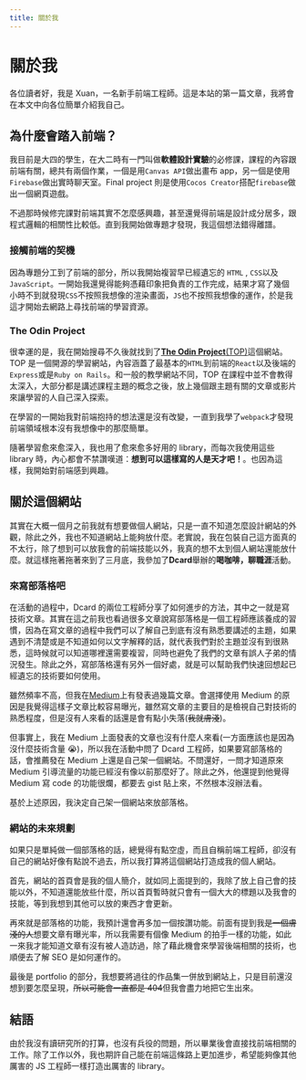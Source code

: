 ```yaml
---
title: 關於我
---
```


# 關於我

各位讀者好，我是 Xuan，一名新手前端工程師。這是本站的第一篇文章，我將會在本文中向各位簡單介紹我自己。

## 為什麼會踏入前端？

我目前是大四的學生，在大二時有一門叫做**軟體設計實驗**的必修課，課程的內容跟前端有關，總共有兩個作業，一個是用`Canvas API`做出畫布 app，另一個是使用`Firebase`做出實時聊天室。Final project 則是使用`Cocos Creator`搭配`firebase`做出一個網頁遊戲。

不過那時候修完課對前端其實不怎麼感興趣，甚至還覺得前端是設計成分居多，跟程式邏輯的相關性比較低。直到我開始做專題才發現，我這個想法錯得離譜。

<!-- more -->

### 接觸前端的契機

因為專題分工到了前端的部分，所以我開始複習早已經遺忘的 `HTML` , `CSS`以及`JavaScript`。一開始我還覺得能夠憑藉印象把負責的工作完成，結果才寫了幾個小時不到就發現`CSS`不按照我想像的渲染畫面，`JS`也不按照我想像的運作，於是我這才開始去網路上尋找前端的學習資源。

### The Odin Project

很幸運的是，我在開始搜尋不久後就找到了[**The Odin Project**(TOP)](https://www.theodinproject.com/)這個網站。TOP 是一個開源的學習網站，內容涵蓋了最基本的`HTML`到前端的`React`以及後端的`Express`或是`Ruby on Rails`。和一般的教學網站不同，TOP 在課程中並不會教得太深入，大部分都是講述課程主題的概念之後，放上幾個跟主題有關的文章或影片來讓學習的人自己深入探索。

在學習的一開始我對前端抱持的想法還是沒有改變，一直到我學了`webpack`才發現前端領域根本沒有我想像中的那麼簡單。

隨著學習愈來愈深入，我也用了愈來愈多好用的 library，而每次我使用這些 library 時，內心都會不禁讚嘆道：**想到可以這樣寫的人是天才吧！**。也因為這樣，我開始對前端感到興趣。

## 關於這個網站

其實在大概一個月之前我就有想要做個人網站，只是一直不知道怎麼設計網站的外觀，除此之外，我也不知道網站上能夠放什麼。老實說，我在包裝自己這方面真的不太行，除了想到可以放我會的前端技能以外，我真的想不太到個人網站還能放什麼。就這樣拖著拖著來到了三月底，我參加了**Dcard**舉辦的**喝咖啡，聊職涯**活動。

### 來寫部落格吧

在活動的過程中，Dcard 的兩位工程師分享了如何進步的方法，其中之一就是寫技術文章。其實在這之前我也看過很多文章說寫部落格是一個工程師應該養成的習慣，因為在寫文章的過程中我們可以了解自己到底有沒有熟悉要講述的主題，如果遇到不清楚或是不知道如何以文字解釋的話，就代表我們對於主題並沒有到很熟悉，這時候就可以知道哪裡還需要複習，同時也避免了我們的文章有誤人子弟的情況發生。除此之外，寫部落格還有另外一個好處，就是可以幫助我們快速回想起已經遺忘的技術要如何使用。

雖然頻率不高，但我在[Medium](https://medium.com/@97ssps30212)上有發表過幾篇文章。會選擇使用 Medium 的原因是我覺得這樣子文章比較容易曝光，雖然寫文章的主要目的是檢視自己對技術的熟悉程度，但是沒有人來看的話還是會有點小失落(~~我就膚淺~~)。

但事實上，我在 Medium 上面發表的文章也沒有什麼人來看(一方面應該也是因為沒什麼技術含量 😭)，所以我在活動中問了 Dcard 工程師，如果要寫部落格的話，會推薦發在 Medium 上還是自己架一個網站。不問還好，一問才知道原來 Medium 引導流量的功能已經沒有像以前那麼好了。除此之外，他還提到他覺得 Medium 寫 code 的功能很爛，都要去 gist 貼上來，不然根本沒辦法看。

基於上述原因，我決定自己架一個網站來放部落格。

### 網站的未來規劃

如果只是單純做一個部落格的話，總覺得有點空虛，而且自稱前端工程師，卻沒有自己的網站好像有點說不過去，所以我打算將這個網站打造成我的個人網站。

首先，網站的首頁會是我的個人簡介，就如同上面提到的，我除了放上自己會的技能以外，不知道還能放些什麼，所以首頁暫時就只會有一個大大的標題以及我會的技能，等到我想到其他可以放的東西才會更新。

再來就是部落格的功能，我預計還會再多加一個按讚功能。前面有提到我~~是一個膚淺的人~~想要文章有曝光率，所以我需要有個像 Medium 的拍手一樣的功能，如此一來我才能知道文章有沒有被人造訪過，除了藉此機會來學習後端相關的技術，也順便去了解 SEO 是如何運作的。

最後是 portfolio 的部分，我想要將過往的作品集一併放到網站上，只是目前還沒想到要怎麼呈現，~~所以可能會一直都是 404~~但我會盡力地把它生出來。

## 結語

由於我沒有讀研究所的打算，也沒有兵役的問題，所以畢業後會直接找前端相關的工作。除了工作以外，我也期許自己能在前端這條路上更加進步，希望能夠像其他厲害的 JS 工程師一樣打造出厲害的 library。
